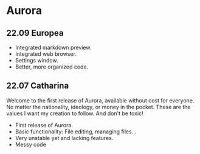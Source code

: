 # Aurora


## 22.09 Europea
- Integrated markdown preview.
- Integrated web browser.
- Settings window.
- Better, more organized code.


## 22.07 Catharina
Welcome to the first release of Aurora, available without cost for everyone. No matter the nationality, ideology, or money in the pocket. These are the values I want my creation to follow. And don't be toxic!
- First release of Aurora.
- Basic functionality: File editing, managing files...
- Very unstable yet and lacking features.
- Messy code
